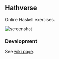 Hathverse
---------

Online Haskell exercises.

![screenshot](https://files.gitter.im/CNMDR3G/CNMDR3G/mJGM/__-2016-04-09-10.45.42.png)

### Development

See [wiki page](https://github.com/CNMDR3G/hathverse/wiki/Development).
